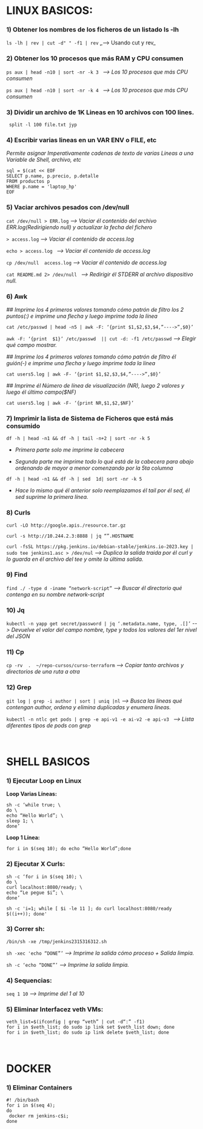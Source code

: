 # LINUX BASICOS:
### 1) Obtener los nombres de los ficheros de un listado ls -lh
``ls -lh | rev | cut -d" " -f1 | rev`` ̣_--> Usando cut y rev_

### 2) Obtener los 10 procesos que más RAM y CPU consumen
``ps aux | head -n10 | sort -nr -k 3 `` _--> Los 10 procesos que más CPU consumen_

``ps aux | head -n10 | sort -nr -k 4 `` _--> Los 10 procesos que más CPU consumen_

### 3) Dividir un archivo de 1K Lineas en 10 archivos con 100 lines.
`` split -l 100 file.txt jyp``

### 4) Escribir varias lineas en un VAR ENV o FILE, etc

_Permite asignar Imperativamente cadenas de texto de varias Lineas a una Variable de Shell, archivo, etc_

~~~
sql = $(cat << EOF
SELECT p.name, p.precio, p.detalle 
FROM productos p
WHERE p.name = 'laptop_hp'
EOF
~~~

### 5) Vaciar archivos pesados con /dev/null

``cat /dev/null > ERR.log``  _--> Vaciar él contenido del archivo ERR.log(Redirigiendo null)  y actualizar la fecha del fichero_

``> access.log`` _--> Vaciar él contenido de access.log_

``echo > access.log `` _--> Vaciar él contenido de access.log_

``cp /dev/null  access.log`` _-->  Vaciar él contenido de access.log_

``cat README.md 2> /dev/null `` _--> Redirigir él STDERR al archivo dispositivo null._

### 6) Awk
_## Imprime los 4 primeros valores tomando cómo patrón de filtro los 2 puntos(:) e imprime una flecha y luego imprime toda la línea_

``cat /etc/passwd | head -n5 | awk -F: ‘{print $1,$2,$3,$4,”---->”,$0}’
``

``awk -F: ‘{print  $1}’ /etc/passwd  || cut -d: -f1 /etc/passwd`` _--> Elegir qué campo mostrar._

_## Imprime los 4 primeros valores tomando cómo patrón de filtro él guión(-) e imprime una flecha y luego imprime toda la línea_

``cat users5.log | awk -F- ‘{print $1,$2,$3,$4,”---->”,$0}’``

_## Imprime él Número de línea de visualización (NR), luego 2 valores y luego él último campo($NF)_

``cat users5.log | awk -F- ‘{print NR,$1,$2,$NF}’``

### 7) Imprimir la lista de Sistema de Ficheros que está más consumido
``df -h | head -n1 && df -h | tail -n+2 | sort -nr -k 5``

- _Primera parte solo me imprime la cabecera_

- _Segunda parte me imprime todo lo qué está de la cabecera para abajo ordenando de mayor a menor comenzando por la 5ta columna_

``df -h | head -n1 && df -h | sed  1d| sort -nr -k 5``
- _Hace lo mismo qué él anterior solo reemplazamos él tail por él sed, él sed suprime la primera línea._

### 8) Curls
``curl -LO http://google.apis./resource.tar.gz``

``curl -s http://10.244.2.3:8888 | jq “”.HOSTNAME``

``curl -fsSL https://pkg.jenkins.io/debian-stable/jenkins.io-2023.key | sudo tee jenkins1.asc > /dev/nul`` _--> Duplica la salida traida por él curl y lo guarda en él archivo del tee y omite la última salida._

### 9) Find
``find ./ -type d -iname “network-script”`` _--> Buscar él directorio qué contenga en su nombre network-script_

### 10) Jq
``kubectl -n yapp get secret/password | jq ‘.metadata.name, type, .[]’`` _--> Devuelve el valor del campo nombre, type y todos los valores del 1er nivel del JSON_

### 11) Cp
``cp -rv  .  ~/repo-cursos/curso-terraform`` _--> Copiar tanto archivos y directorios de una ruta a otra_

### 12) Grep
``git log | grep -i author | sort | uniq |nl`` _--> Busca las líneas qué contengan author, ordena y elimina duplicadas y enumera lineas._

``kubectl -n ntlc get pods | grep -e api-v1 -e ai-v2 -e api-v3 `` _--> Lista diferentes tipos de pods con grep_

<br />

# SHELL BASICOS

### 1) Ejecutar Loop en Linux

**Loop Varias Líneas:**
~~~
sh -c ‘while true; \
do \
echo “Hello World”; \
sleep 1; \
done’ 
~~~

**Loop 1 Línea:**
~~~
for i in $(seq 10); do echo “Hello World”;done
~~~

### 2) Ejecutar X Curls:
~~~
sh -c ‘for i in $(seq 10); \
do \
curl localhost:8080/ready; \
echo “Le pegue $i”; \
done’

sh -c 'i=1; while [ $i -le 11 ]; do curl localhost:8080/ready $((i++)); done'
~~~

### 3) Correr sh:
`` /bin/sh -xe /tmp/jenkins2315316312.sh ``

`` sh -xec 'echo “DONE”’ `` _--> Imprime la salida cómo proceso + Salida limpia._

`` sh -c ‘echo “DONE”’ `` _--> Imprime la salida limpia._

### 4) Sequencias:
`` seq 1 10 `` _--> Imprime del 1 al 10_

### 5) Eliminar Interfacez veth VMs:
~~~
veth_list=$(ifconfig | grep “veth” | cut -d“:” -f1)
for i in $veth_list; do sudo ip link set $veth_list down; done
for i in $veth_list; do sudo ip link delete $veth_list; done
~~~
<br />

# DOCKER
### 1) Eliminar Containers
~~~
#! /bin/bash
for i in $(seq 4);
do
 docker rm jenkins-c$i;
done
~~~